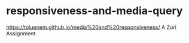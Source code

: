 # responsiveness-and-media-query
https://toluenem.github.io/media%20and%20responsiveness/
A Zuri Assignment

